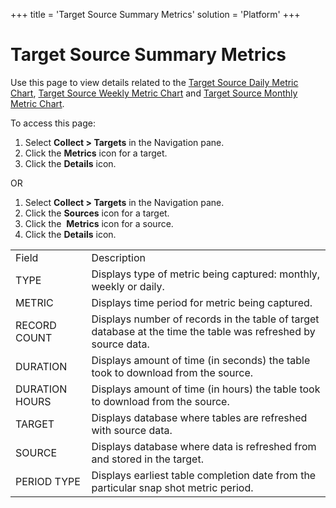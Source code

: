 +++
title = 'Target Source Summary Metrics'
solution = 'Platform'
+++

# Target Source Summary Metrics

<div class="use">

Use this page to view details related to the [Target Source Daily Metric
Chart](Target_Source_Daily_Metric_Chart), [Target Source Weekly
Metric Chart](Target_Source_Weekly_Metric_Chart) and [Target Source
Monthly Metric Chart](Target_Source_Monthly_Metric_Chart).

</div>

To access this page:

1.  Select <span style="font-weight: bold;">Collect \> Targets</span> in
    the Navigation pane.
2.  Click the <span style="font-weight: bold;">Metrics</span> icon for a
    target.
3.  Click the <span style="font-weight: bold;">Details</span> icon.

OR

1.  Select <span style="font-weight: bold;">Collect \> Targets</span> in
    the Navigation pane.
2.  Click the <span style="font-weight: bold;">Sources</span> icon for a
    target.
3.  Click the  <span style="font-weight: bold;">Metrics</span> icon for
    a source.
4.  Click the <span style="font-weight: bold;">Details</span>
icon.

|                |                                                                                                                |
| -------------- | -------------------------------------------------------------------------------------------------------------- |
| Field          | Description                                                                                                    |
| TYPE           | Displays type of metric being captured: monthly, weekly or daily.                                              |
| METRIC         | Displays time period for metric being captured.                                                                |
| RECORD COUNT   | Displays number of records in the table of target database at the time the table was refreshed by source data. |
| DURATION       | Displays amount of time (in seconds) the table took to download from the source.                               |
| DURATION HOURS | Displays amount of time (in hours) the table took to download from the source.                                 |
| TARGET         | Displays database where tables are refreshed with source data.                                                 |
| SOURCE         | Displays database where data is refreshed from and stored in the target.                                       |
| PERIOD TYPE    | Displays earliest table completion date from the particular snap shot metric period.                           |
